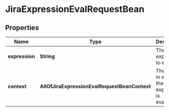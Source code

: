# JiraExpressionEvalRequestBean

## Properties
Name | Type | Description | Notes
------------ | ------------- | ------------- | -------------
**expression** | **String** | The Jira expression to evaluate. | 
**context** | **AllOfJiraExpressionEvalRequestBeanContext** | The context in which the Jira expression is evaluated. |  [optional]
